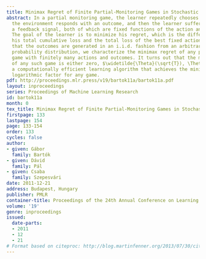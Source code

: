 ```yaml
---
title: Minimax Regret of Finite Partial-Monitoring Games in Stochastic Environments
abstract: In a partial monitoring game, the learner repeatedly chooses an action,
  the environment responds with an outcome, and then the learner suffers a loss and receives
  a feedback signal, both of which are fixed functions of the action and the outcome.
  The goal of the learner is to minimize his regret, which is the difference between
  his total cumulative loss and the total loss of the best fixed action in hindsight. Assuming
  that the outcomes are generated in an i.i.d. fashion from an arbitrary and unknown
  probability distribution, we characterize the minimax regret of any partial monitoring
  game with finitely many actions and outcomes. It turns out that the minimax regret
  of any such game is either zero, $\widetilde{\Theta}(\sqrt{T}), \Theta(T^{2/3})$, or $\Theta(T)$. We provide
  a computationally efficient learning algorithm that achieves the minimax regret within
  logarithmic factor for any game.
pdf: http://proceedings.mlr.press/v19/bartok11a/bartok11a.pdf
layout: inproceedings
series: Proceedings of Machine Learning Research
id: bartok11a
month: 0
tex_title: Minimax Regret of Finite Partial-Monitoring Games in Stochastic Environments
firstpage: 133
lastpage: 154
page: 133-154
order: 133
cycles: false
author:
- given: Gábor
  family: Bartók
- given: Dávid
  family: Pál
- given: Csaba
  family: Szepesvári
date: 2011-12-21
address: Budapest, Hungary
publisher: PMLR
container-title: Proceedings of the 24th Annual Conference on Learning Theory
volume: '19'
genre: inproceedings
issued:
  date-parts:
  - 2011
  - 12
  - 21
# Format based on citeproc: http://blog.martinfenner.org/2013/07/30/citeproc-yaml-for-bibliographies/
---
```

